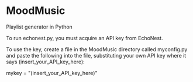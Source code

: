 MoodMusic
=========

Playlist generator in Python


To run echonest.py, you must acquire an API key from EchoNest.

To use the key, create a file in the MoodMusic directory called myconfig.py and paste the following into the file, 
substituting your own API key where it says (insert_your_API_key_here):

mykey = "(insert_your_API_key_here)"



